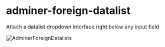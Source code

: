 # adminer-foreign-datalist
Attach a datalist dropdown interface right below any input field

![AdminerForeignDatalists](https://user-images.githubusercontent.com/8531218/145724357-228d238a-7eb6-4bde-9462-e6d87e442ed3.gif)

